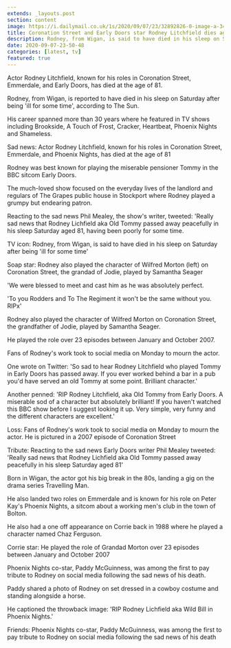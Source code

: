 ```yaml
---
extends: _layouts.post
section: content
image: https://i.dailymail.co.uk/1s/2020/09/07/23/32892826-0-image-a-34_1599517579148.jpg 
title: Coronation Street and Early Doors star Rodney Litchfield dies age 81 after being ill for some time 
description: Rodney, from Wigan, is said to have died in his sleep on Saturday after being ill for some time. 
date: 2020-09-07-23-50-48 
categories: [latest, tv] 
featured: true 
--- 
```

Actor Rodney Litchfield, known for his roles in Coronation Street, Emmerdale, and Early Doors, has died at the age of 81.

Rodney, from Wigan, is reported to have died in his sleep on Saturday after being 'ill for some time', according to The Sun.

His career spanned more than 30 years where he featured in TV shows including Brookside, A Touch of Frost, Cracker, Heartbeat, Phoenix Nights and Shameless. 

Sad news: Actor Rodney Litchfield, known for his roles in Coronation Street, Emmerdale, and Phoenix Nights, has died at the age of 81

Rodney was best known for playing the miserable pensioner Tommy in the BBC sitcom Early Doors.

The much-loved show focused on the everyday lives of the landlord and regulars of The Grapes public house in Stockport where Rodney played a grumpy but endearing patron.  

Reacting to the sad news Phil Mealey, the show's writer, tweeted: 'Really sad news that Rodney Lichfield aka Old Tommy passed away peacefully in his sleep Saturday aged 81, having been poorly for some time.

TV icon: Rodney, from Wigan, is said to have died in his sleep on Saturday after being 'ill for some time'

Soap star: Rodney also played the character of Wilfred Morton (left) on Coronation Street, the grandad of Jodie, played by Samantha Seager

'We were blessed to meet and cast him as he was absolutely perfect.

'To you Rodders and To The Regiment it won't be the same without you. RIPx'

Rodney also played the character of Wilfred Morton on Coronation Street, the grandfather of Jodie, played by Samantha Seager. 

He played the role over 23 episodes between January and October 2007. 

Fans of Rodney's work took to social media on Monday to mourn the actor. 

One wrote on Twitter: 'So sad to hear Rodney Litchfield who played Tommy in Early Doors has passed away. If you ever worked behind a bar in a pub you'd have served an old Tommy at some point. Brilliant character.'

Another penned: 'RIP Rodney Litchfield, aka Old Tommy from Early Doors. A miserable sod of a character but absolutely brilliant! If you haven't watched this BBC show before I suggest looking it up. Very simple, very funny and the different characters are excellent.' 

Loss: Fans of Rodney's work took to social media on Monday to mourn the actor. He is pictured in a 2007 episode of Coronation Street

Tribute: Reacting to the sad news Early Doors writer Phil Mealey tweeted: 'Really sad news that Rodney Lichfield aka Old Tommy passed away peacefully in his sleep Saturday aged 81'

Born in Wigan, the actor got his big break in the 80s, landing a gig on the drama series Travelling Man. 

He also landed two roles on Emmerdale and is known for his role on Peter Kay's Phoenix Nights, a sitcom about a working men's club in the town of Bolton.

He also had a one off appearance on Corrie back in 1988 where he played a character named Chaz Ferguson. 

Corrie star: He played the role of Grandad Morton over 23 episodes between January and October 2007

Phoenix Nights co-star, Paddy McGuinness, was among the first to pay tribute to Rodney on social media following the sad news of his death.

Paddy shared a photo of Rodney on set dressed in a cowboy costume and standing alongside a horse.

He captioned the throwback image: 'RIP Rodney Lichfield aka Wild Bill in Phoenix Nights.'

Friends: Phoenix Nights co-star, Paddy McGuinness, was among the first to pay tribute to Rodney on social media following the sad news of his death

